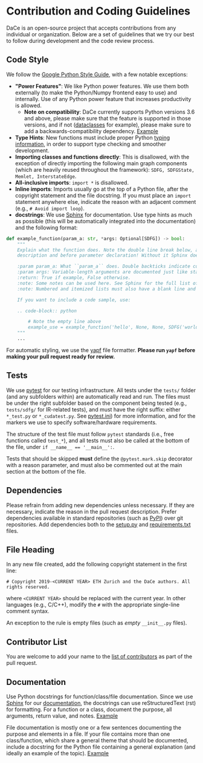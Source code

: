 # Contribution and Coding Guidelines

DaCe is an open-source project that accepts contributions from any individual or
organization. Below are a set of guidelines that we try our best to follow during
development and the code review process.

## Code Style

We follow the [Google Python Style Guide](https://google.github.io/styleguide/pyguide.html), with a few notable exceptions:

* **"Power Features"**: We like Python power features. We use them both externally (to make the Python/Numpy frontend easy to use) and internally. Use of any Python power feature that increases productivity is allowed. 
    * **Note on compatibility**: DaCe currently supports Python versions 3.6 and above, please make sure that the feature is supported in those versions, and if not ([dataclasses](https://docs.python.org/3/library/dataclasses.html) for example), please make sure to add a backwards-compatibility dependency. [Example](https://github.com/spcl/dace/blob/205d7c911a74e507d2fcbcc4b6cb5819b026648a/setup.py#L71)
* **Type Hints**: New functions must include proper Python [typing information](https://docs.python.org/3/library/typing.html), in order to support type checking and smoother development.
* **Importing classes and functions directly**: This is disallowed, with the exception of directly importing the following main graph components (which are heavily reused throughout the framework): `SDFG, SDFGState, Memlet, InterstateEdge`.
* **All-inclusive imports**: `import *` is disallowed.
* **Inline imports**: Imports usually go at the top of a Python file, after the copyright statement and the file docstring. If you must place an `import` statement anywhere else, indicate the reason with an adjacent comment (e.g., `# Avoid import loop`).
* **docstrings**: We use [Sphinx](https://www.sphinx-doc.org/) for documentation. Use type hints as much as possible (this will be automatically integrated into the documentation) and the following format:

```python
def example_function(param_a: str, *args: Optional[SDFG]) -> bool:
    """
    Explain what the function does. Note the double line break below, after
    description and before parameter declaration! Without it Sphinx does not work.

    :param param_a: What ``param_a`` does. Double backticks indicate code format in Sphinx.
    :param args: Variable-length arguments are documented just like standard parameters.
    :return: True if example, False otherwise.
    :note: Some notes can be used here. See Sphinx for the full list of available annotations.
    :note: Numbered and itemized lists must also have a blank line and must be indented.

    If you want to include a code sample, use:

    .. code-block:: python

        # Note the empty line above
        example_use = example_function('hello', None, None, SDFG('world'))
    """
    ...
```


For automatic styling, we use the [yapf](https://github.com/google/yapf) file formatter.
**Please run `yapf` before making your pull request ready for review.**

## Tests

We use [pytest](https://www.pytest.org/) for our testing infrastructure. All tests under the `tests/` folder 
(and any subfolders within) are automatically read and run. The files must be under the right subfolder
based on the component being tested (e.g., `tests/sdfg/` for IR-related tests), and must have the right
suffix: either `*_test.py` or `*_cudatest.py`. See [pytest.ini](https://github.com/spcl/dace/blob/master/pytest.ini))
for more information, and for the markers we use to specify software/hardware requirements.

The structure of the test file must follow `pytest` standards (i.e., free functions called `test_*`), and
all tests must also be called at the bottom of the file, under `if __name__ == '__main__':`.

Tests that should be skipped **must** define the `@pytest.mark.skip` decorator with a reason parameter,
and must also be commented out at the main section at the bottom of the file.

## Dependencies

Please refrain from adding new dependencies unless necessary. If they are necessary,
indicate the reason in the pull request description. Prefer dependencies
available in standard repositories (such as [PyPI](https://pypi.org/)) over git
repositories. Add dependencies both to the [setup.py](setup.py) and [requirements.txt](requirements.txt) files.

## File Heading

In any new file created, add the following copyright statement in the first line:
```
# Copyright 2019-<CURRENT YEAR> ETH Zurich and the DaCe authors. All rights reserved.
```
where `<CURRENT YEAR>` should be replaced with the current year.
In other languages (e.g., C/C++), modify the `#` with the appropriate single-line
comment syntax.

An exception to the rule is empty files (such as _empty_ `__init__.py` files).

## Contributor List

You are welcome to add your name to the [list of contributors](AUTHORS) as part
of the pull request.

## Documentation

Use Python docstrings for function/class/file documentation. Since we use [Sphinx](https://www.sphinx-doc.org/) for our [documentation](https://spcldace.readthedocs.io/), the docstrings can use reStructuredText (rst) for formatting. For a function or a class, document the purpose, all arguments, return value, and notes. [Example](https://github.com/spcl/dace/blob/205d7c911a74e507d2fcbcc4b6cb5819b026648a/dace/dtypes.py#L1146-L1156)

File documentation is mostly one or a few sentences documenting the purpose and elements
in a file. If your file contains more than one class/function, which share a general theme that should be documented, include a docstring for the Python file containing a general explanation (and ideally an example of the topic). [Example](dace/codegen/control_flow.py)

